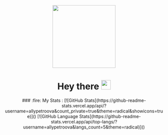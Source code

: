 <div id="header" align="center">
    <img src="https://media3.giphy.com/media/v1.Y2lkPTc5MGI3NjExODZscnU5Zm1nNW9kNHZjc2ZwYmdoMG40NzRsM3Rpb3JtNHFyc2plciZlcD12MV9pbnRlcm5hbF9naWZfYnlfaWQmY3Q9Zw/L1R1tvI9svkIWwpVYr/giphy.webp" width="200"/>
    <h1>
      Hey there
      <img src="https://media.giphy.com/media/hvRJCLFzcasrR4ia7z/giphy.gif" width="30px"/>
    </h1>
    <div>
    ### :fire: My Stats :
    [![GitHub Stats](https://github-readme-stats.vercel.app/api/?username=allypetroova&count_private=true&theme=radical&showicons=true)]()
    [![GitHub Language Stats](https://github-readme-stats.vercel.app/api/top-langs/?username=allypetroova&langs_count=5&theme=radical)]()
    </div>
</div>
